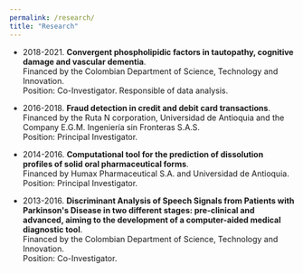 ```yaml
---
permalink: /research/
title: "Research"
---
```



- 2018-2021. **Convergent phospholipidic factors in tautopathy, cognitive damage and vascular dementia**.<br/>
Financed by the Colombian Department of Science, Technology and Innovation.\
Position: Co-Investigator. Responsible of data analysis.

- 2016-2018. **Fraud detection in credit and debit card transactions**.<br/>
Financed by the Ruta N corporation, Universidad de Antioquia and the Company E.G.M. Ingeniería sin Fronteras S.A.S.\
Position:  Principal Investigator.

- 2014-2016. **Computational tool for the prediction of dissolution profiles of solid oral pharmaceutical forms**.<br/>
Financed by Humax Pharmaceutical S.A. and Universidad de Antioquia.\
Position: Principal Investigator.

- 2013-2016. **Discriminant Analysis of Speech Signals from Patients with Parkinson's Disease in two different stages: pre-clinical and advanced, aiming to the development of a computer-aided medical diagnostic tool**.<br/>
Financed by the Colombian Department of Science, Technology and Innovation.\
Position: Co-Investigator.
